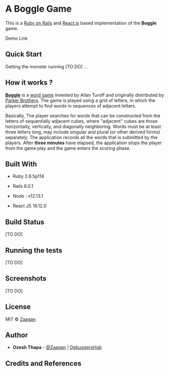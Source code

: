 # A Boggle Game

This is a [Ruby on Rails](https://rubyonrails.org/) and [React.js](https://reactjs.org/) based implementation of the **Boggle** game.



Demo Link



## Quick Start

Getting the monster running [TO DO] ...



## How it works ?

[**Boggle**](https://en.wikipedia.org/wiki/Boggle) is a [word game](https://en.wikipedia.org/wiki/Word_game) invented by Allan Turoff and originally distributed by [Parker Brothers](https://en.wikipedia.org/wiki/Parker_Brothers). The game is played using a grid of letters, in which the players attempt to find words in sequences of adjacent letters. 



Basically, The player searches for words that can be constructed from the letters of sequentially adjacent cubes, where "adjacent" cubes are those  horizontally, vertically, and diagonally neighboring. Words must be at  least three letters long, may include singular and plural (or other derived forms) separately. The application records all the words that is submitted by the players. After **three minutes** have elapsed, the application stops the player from the game play and the game enters the scoring phase. 



## Built With

- Ruby 2.6.5p114

- Rails 6.0.1

- Node : v12.13.1 

- React JS 16.12.0

  



## Build Status

[TO DO]



## Running the tests

[TO DO]



## Screenshots

[TO DO]



## License

MIT © [Zaagan](github.com/zaagan/) 



## Author

- **Ozesh Thapa** - [@Zaagan](github.com/zaagan/)  | [DebuggersHub](https://www.debuggershub.com/)



## Credits and References